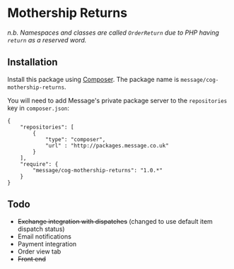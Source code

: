 # Mothership Returns

_n.b. Namespaces and classes are called `OrderReturn` due to PHP having `return` as a reserved word._

## Installation

Install this package using [Composer](http://getcomposer.org/). The package name is `message/cog-mothership-returns`.

You will need to add Message's private package server to the `repositories` key in `composer.json`:

```
{
	"repositories": [
		{
			"type": "composer",
			"url" : "http://packages.message.co.uk"
		}
	],
	"require": {
		"message/cog-mothership-returns": "1.0.*"
	}
}
```

## Todo

- ~~Exchange integration with dispatches~~ (changed to use default item dispatch status)
- Email notifications
- Payment integration
- Order view tab
- ~~Front end~~